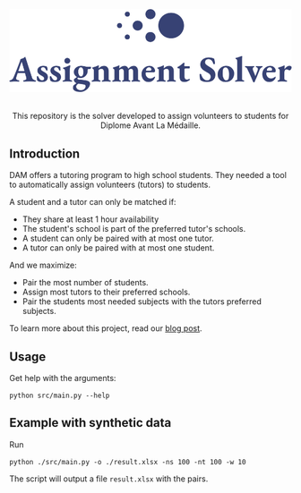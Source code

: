 <div align="center">
  <img src="./assets/logo.png" width="600" />
  <p><br />This repository is the solver developed to assign volunteers to students for Diplome Avant La Médaille.</p>
</div>



## Introduction

DAM offers a tutoring program to high school students. They needed a tool to automatically assign volunteers (tutors) to students. 

A student and a tutor can only be matched if:

-	They share at least 1 hour availability
-	The student's school is part of the preferred tutor's schools.
-	A student can only be paired with at most one tutor.
-	A tutor can only be paired with at most one student.

And we maximize:

- Pair the most number of students.
- Assign most tutors to their preferred schools.
- Pair the students most needed subjects with the tutors preferred subjects.

To learn more about this project, read our [blog post](https://blog.hectiq.ai/posts/dampost).

## Usage

Get help with the arguments:
```
python src/main.py --help
```

## Example with synthetic data

Run
```
python ./src/main.py -o ./result.xlsx -ns 100 -nt 100 -w 10
```

The script will output a file `result.xlsx` with the pairs.